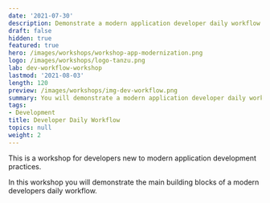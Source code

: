 ```yaml
---
date: '2021-07-30'
description: Demonstrate a modern application developer daily workflow.
draft: false
hidden: true
featured: true
hero: /images/workshops/workshop-app-modernization.png
logo: /images/workshops/logo-tanzu.png
lab: dev-workflow-workshop
lastmod: '2021-08-03'
length: 120
preview: /images/workshops/img-dev-workflow.png
summary: You will demonstrate a modern application developer daily workflow.
tags:
- Development
title: Developer Daily Workflow
topics: null
weight: 2
---
```


This is a workshop for developers new to modern application
development practices.

In this workshop you will demonstrate the main building blocks of
a modern developers daily workflow.
